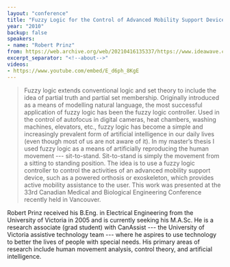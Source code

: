 ```yaml
---
layout: "conference"
title: "Fuzzy Logic for the Control of Advanced Mobility Support Devices"
year: "2010"
backup: false
speakers:
- name: "Robert Prinz"
from: https://web.archive.org/web/20210416135337/https://www.ideawave.ca/the-conference/fuzzy-logic-for-the-control-of-advanced-mobility-support-devices
excerpt_separator: "<!--about-->"
videos:
- https://www.youtube.com/embed/E_d6ph_8KgE
---
```


> Fuzzy logic extends conventional logic and set theory to include the idea of
partial truth and partial set membership. Originally introduced as a means of
modelling natural language, the most successful application of fuzzy logic has
been the fuzzy logic controller. Used in the control of autofocus in digital
cameras, heat chambers, washing machines, elevators, etc., fuzzy logic has
become a simple and increasingly prevalent form of artificial intelligence in
our daily lives (even though most of us are not aware of it). In my master’s
thesis I used fuzzy logic as a means of artificially reproducing the human
movement --- sit-to-stand. Sit-to-stand is simply the movement from a sitting to
standing position. The idea is to use a fuzzy logic controller to control the
activities of an advanced mobility support device, such as a powered orthosis
or exoskeleton, which provides active mobility assistance to the user. This
work was presented at the 33rd Canadian Medical and Biological Engineering
Conference recently held in Vancouver.

<!--about-->

Robert Prinz received his B.Eng. in Electrical Engineering from the
University of Victoria in 2005 and is currently seeking his M.A.Sc. He is a
research associate (grad student) with CanAssist --- the University of Victoria
assistive technology team --- where he aspires to use technology to better the
lives of people with special needs. His primary areas of research include
human movement analysis, control theory, and artificial intelligence.
